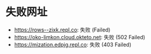 # 失败网址
- https://rows--zixk.repl.co: 失败 (Failed)
- https://oko-limkon.cloud.okteto.net: 失败 (502
Failed)
- https://mization.edpjg.repl.co: 失败 (403
Failed)
